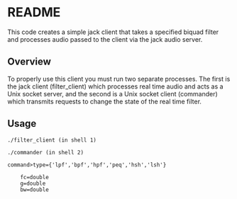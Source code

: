 # README

This code creates a simple jack client that takes a specified biquad
filter and processes audio passed to the client via the jack audio
server.

## Overview

To properly use this client you must run two separate processes.  The
first is the jack client (filter_client) which processes real time audio
and acts as a Unix socket server, and the second is a Unix socket client
(commander) which transmits requests to change the state of the real
time filter.

## Usage

```
./filter_client	(in shell 1)
```

```
./commander	(in shell 2)
```

```
command>type={'lpf','bpf','hpf','peq','hsh','lsh'}

	fc=double
	g=double
	bw=double
```
